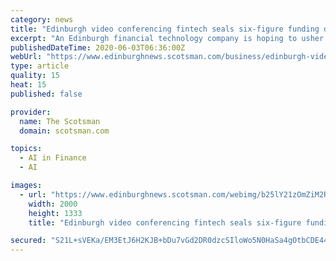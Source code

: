 ```yaml
---
category: news
title: "Edinburgh video conferencing fintech seals six-figure funding despite Covid complexities"
excerpt: "An Edinburgh financial technology company is hoping to usher in a new age of “digital client service” for professional advisers after securing a six-figure funding injection."
publishedDateTime: 2020-06-03T06:36:00Z
webUrl: "https://www.edinburghnews.scotsman.com/business/edinburgh-video-conferencing-fintech-seals-six-figure-funding-despite-covid-complexities-2871808"
type: article
quality: 15
heat: 15
published: false

provider:
  name: The Scotsman
  domain: scotsman.com

topics:
  - AI in Finance
  - AI

images:
  - url: "https://www.edinburghnews.scotsman.com/webimg/b25lY21zOmZiM2RiM2ViLWQzMDktNDUyNC1hN2ZmLTcyZTU0NjI2OWQ4MDo4MmI2M2Y3Yi0wYmRmLTQxNjEtOTZlZC1jMzAzNWQwODA1YWE=.jpg"
    width: 2000
    height: 1333
    title: "Edinburgh video conferencing fintech seals six-figure funding despite Covid complexities"

secured: "S21L+sVEKa/EM3EtJ6H2KJB+bDu7vGd2DR0dzcSIloWo5N0HaSa4gOtbCDE44/8Aq+d20MzehGT6R/F7mntd6k01winJyFZOQItRRd86zT7vOt+TPMbcQ2L1RxjaYDuL9RDwvkPp5yV1xM38TLmvjUpqQxQGEy0Cq4dtu6QrvGha8OylHLl92smG1MH8XNgDpHX2dq5NR97P5p/NOHNBj3SVsL+wF6CCObZwSfxbecwudSKtk7pR4l5Hp8PyHVA3JGJ7ZUqeQCF6DTIltYmnxfcG1ye4wCQnY2xNQwVvcGDYm66IJAxMXGao1Krr+j+860DO2fRmyzh8hmpBMszAzqHFJ+4+Ui3e8SuHvoIL3Sezf1LiHMlCWyDqS1lRmxhQ36Z/Ay/L/cIM7hB2hqCgBWAd0J0cYVdJBcGJBuMen0YE0HbNVfS5CCMH24QfAv+xvFe2oZWboXxK3o8yPFWHemaLh0tX92EEoOhajt5Y31I=;XHZo78joDDLrayLrT6q5vw=="
---
```


